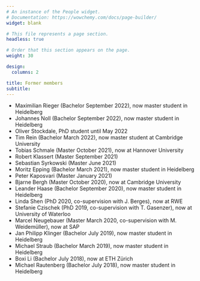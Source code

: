 ```yaml
---
# An instance of the People widget.
# Documentation: https://wowchemy.com/docs/page-builder/
widget: blank

# This file represents a page section.
headless: true

# Order that this section appears on the page.
weight: 30

design:
  columns: 2

title: Former members
subtitle:
---
```

 - Maximilian Rieger (Bachelor September 2022), now master student in Heidelberg
 - Johannes Noll (Bachelor September 2022), now master student in Heidelberg
 - Oliver Stockdale, PhD student until May 2022
 - Tim Rein (Bachelor March 2022), now master student at Cambridge University
 - Tobias Schmale (Master October 2021), now at Hannover University
 - Robert Klassert (Master September 2021)
 - Sebastian Syrkowski (Master June 2021)
 - Moritz Epping (Bachelor March 2021), now master student in Heidelberg
 - Peter Kaposvari (Master January 2021)
 - Bjarne Bergh (Master October 2020), now at Cambridge University
 - Leander Haase (Bachelor September 2020), now master student in Heidelberg
 - Linda Shen (PhD 2020, co-supervision with J. Berges), now at RWE
 - Stefanie Czischek (PhD 2019, co-supervision with T. Gasenzer), now at University of Waterloo
 - Marcel Neugebauer (Master March 2020, co-supervision with M. Weidemüller), now at SAP
 - Jan Philipp Klinger (Bachelor July 2019), now master student in Heidelberg
 - Michael Straub (Bachelor March 2019), now master student in Heidelberg
 - Boxi Li (Bachelor July 2018), now at ETH Zürich
 - Michael Rautenberg (Bachelor July 2018), now master student in Heidelberg

